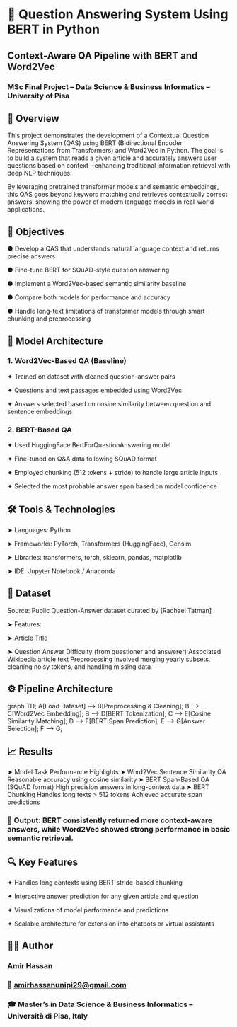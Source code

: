 # 🤖 Question Answering System Using BERT in Python

## Context-Aware QA Pipeline with BERT and Word2Vec

### MSc Final Project – Data Science & Business Informatics – University of Pisa

## 📌 Overview
This project demonstrates the development of a Contextual Question Answering System (QAS) using BERT (Bidirectional Encoder Representations from Transformers) and Word2Vec in Python. The goal is to build a system that reads a given article and accurately answers user questions based on context—enhancing traditional information retrieval with deep NLP techniques.

By leveraging pretrained transformer models and semantic embeddings, this QAS goes beyond keyword matching and retrieves contextually correct answers, showing the power of modern language models in real-world applications.

## 🎯 Objectives
 ●  Develop a QAS that understands natural language context and returns precise answers

 ●  Fine-tune BERT for SQuAD-style question answering

 ●  Implement a Word2Vec-based semantic similarity baseline

 ●  Compare both models for performance and accuracy

 ●  Handle long-text limitations of transformer models through smart chunking and preprocessing

## 🧠 Model Architecture
### 1. Word2Vec-Based QA (Baseline)
✦ Trained on dataset with cleaned question-answer pairs

✦ Questions and text passages embedded using Word2Vec

✦ Answers selected based on cosine similarity between question and sentence embeddings

### 2. BERT-Based QA
✦ Used HuggingFace BertForQuestionAnswering model

✦ Fine-tuned on Q&A data following SQuAD format

✦ Employed chunking (512 tokens + stride) to handle large article inputs

✦ Selected the most probable answer span based on model confidence

## 🛠️ Tools & Technologies
➤ Languages: Python

➤ Frameworks: PyTorch, Transformers (HuggingFace), Gensim

➤ Libraries: transformers, torch, sklearn, pandas, matplotlib

➤ IDE: Jupyter Notebook / Anaconda

## 🧪 Dataset
Source: Public Question-Answer dataset curated by [Rachael Tatman]

➤ Features:

➤ Article Title

➤ Question Answer Difficulty (from questioner and answerer) Associated Wikipedia article text Preprocessing involved merging yearly subsets, cleaning noisy tokens, and handling missing data

## ⚙️ Pipeline Architecture

graph TD;
    A[Load Dataset] --> B[Preprocessing & Cleaning];
    B --> C[Word2Vec Embedding];
    B --> D[BERT Tokenization];
    C --> E[Cosine Similarity Matching];
    D --> F[BERT Span Prediction];
    E --> G[Answer Selection];
    F --> G;
## 📈 Results

➤ Model	Task	Performance Highlights
➤ Word2Vec	Sentence Similarity QA	Reasonable accuracy using cosine similarity
➤ BERT	Span-Based QA (SQuAD format)	High precision answers in long-context data
➤ BERT Chunking	Handles long texts > 512 tokens	Achieved accurate span predictions
### 📌 Output: BERT consistently returned more context-aware answers, while Word2Vec showed strong performance in basic semantic retrieval.

## 🔍 Key Features
✦ Handles long contexts using BERT stride-based chunking

✦ Interactive answer prediction for any given article and question

✦ Visualizations of model performance and predictions

✦ Scalable architecture for extension into chatbots or virtual assistants

## 👨‍🎓 Author
### Amir Hassan
### 📧 amirhassanunipi29@gmail.com
### 🎓 Master’s in Data Science & Business Informatics – Università di Pisa, Italy
